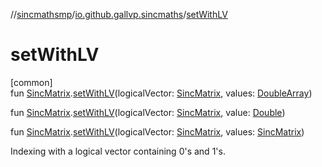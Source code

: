//[sincmathsmp](../../index.md)/[io.github.gallvp.sincmaths](index.md)/[setWithLV](set-with-l-v.md)

# setWithLV

[common]\
fun [SincMatrix](-sinc-matrix/index.md).[setWithLV](set-with-l-v.md)(logicalVector: [SincMatrix](-sinc-matrix/index.md), values: [DoubleArray](https://kotlinlang.org/api/latest/jvm/stdlib/kotlin/-double-array/index.html))

fun [SincMatrix](-sinc-matrix/index.md).[setWithLV](set-with-l-v.md)(logicalVector: [SincMatrix](-sinc-matrix/index.md), value: [Double](https://kotlinlang.org/api/latest/jvm/stdlib/kotlin/-double/index.html))

fun [SincMatrix](-sinc-matrix/index.md).[setWithLV](set-with-l-v.md)(logicalVector: [SincMatrix](-sinc-matrix/index.md), values: [SincMatrix](-sinc-matrix/index.md))

Indexing with a logical vector containing 0's and 1's.
